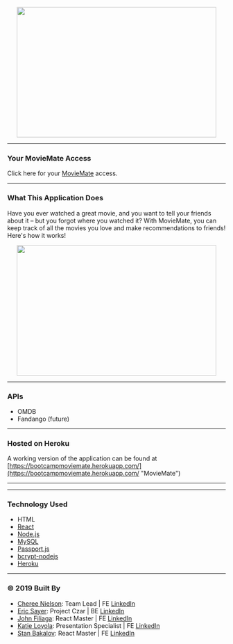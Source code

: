 <p align="center">
<img width="460" height="300" src="/assets/images/movie-mate-caps.svg" width="100%"/>
</p>

---
### Your MovieMate Access

Click here for your [MovieMate](https://bootcampmoviemate.herokuapp.com/) access.

---
### What This Application Does
Have you ever watched a great movie, and you want to tell your friends about it – but you forgot where you watched it? With MovieMate, you can keep track of all the movies you love and make recommendations to friends! Here's how it works! 

<p align="center">
<img width="460" height="300" src="/assets/images/HowItWorks.png" width="100%"/>
</p>

---
### APIs
* OMDB
* Fandango (future)

---
### Hosted on Heroku

A working version of the application can be found at [https://bootcampmoviemate.herokuapp.com/](https://bootcampmoviemate.herokuapp.com/ "MovieMate")

---



---
### Technology Used
* HTML
* [React](https://reactjs.org/docs/getting-started.html)
* [Node.js](https://nodejs.org/en/docs/)
* [MySQL](https://dev.mysql.com/doc/)
* [Passport.js](http://www.passportjs.org/docs/username-password/)
* [bcrypt-nodejs](https://www.npmjs.com/package/bcrypt-nodejs)
* [Heroku](https://bootcampmilliways.herokuapp.com/)

----
### © 2019 Built By

 - [Cheree Nielson](https://github.com/ChereeNielson): Team Lead | FE [LinkedIn](https://www.linkedin.com/in/chereenielson/)
 - [Eric Sayer](https://github.com/sayex): Project Czar | BE [LinkedIn](https://www.linkedin.com/in/eric-sayer-b6272591/)
 - [John Filiaga](https://github.com/jdfili): React Master | FE [LinkedIn](https://www.linkedin.com/in/john-filiaga-8a2758171/)
 - [Katie Loyola](https://github.com/katieloyola): Presentation Specialist | FE [LinkedIn](https://www.linkedin.com/in/katieloyola/)
 - [Stan Bakalov](https://github.com/sunnybakalov): React Master | FE [LinkedIn](https://www.linkedin.com/in/stan-bakalov-1b4016b8/)